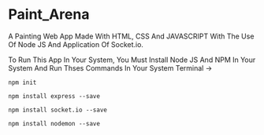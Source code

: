 # Paint_Arena
A Painting Web App Made With HTML, CSS And JAVASCRIPT With The Use Of Node JS And Application Of Socket.io.

To Run This App In Your System, You Must Install Node JS And NPM In Your System And Run Thses Commands In Your System Terminal ->

`
npm init
`

`
npm install express --save
`

`
npm install socket.io --save
`

`
npm install nodemon --save
`

